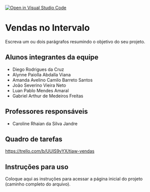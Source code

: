 [![Open in Visual Studio Code](https://classroom.github.com/assets/open-in-vscode-c66648af7eb3fe8bc4f294546bfd86ef473780cde1dea487d3c4ff354943c9ae.svg)](https://classroom.github.com/online_ide?assignment_repo_id=10506843&assignment_repo_type=AssignmentRepo)
# Vendas no Intervalo
Escreva um ou dois parágrafos resumindo o objetivo do seu projeto.

## Alunos integrantes da equipe

* Diego Rodrigues da Cruz
* Alynne Paiolla Abdalla Viana
* Amanda Avelino Camilo Barreto Santos
* João Severino Vieira Neto
* Luan Pablo Mendes Amaral
* Gabriel Arthur de Medeiros Freitas

## Professores responsáveis

* Caroline Rhaian da Silva Jandre

## Quadro de tarefas
https://trello.com/b/UUIS9vYX/tiaw-vendas

## Instruções para uso
Coloque aqui as instruções para acessar a página inicial do projeto (caminho completo do arquivo).
